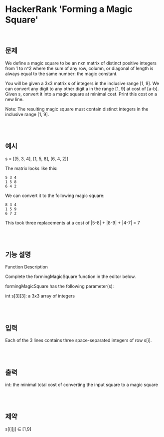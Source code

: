 # HackerRank 'Forming a Magic Square'

<br>

## 문제
We define a magic square to be an nxn matrix of distinct positive integers from 1 to n^2 where the sum of any row, column, or diagonal of length  is always equal to the same number: the magic constant.

You will be given a 3x3 matrix s of integers in the inclusive range [1, 9]. We can convert any digit  to any other digit a in the range [1, 9] at cost of [a-b]. Given s, convert it into a magic square at minimal cost. Print this cost on a new line.

Note: The resulting magic square must contain distinct integers in the inclusive range [1, 9].

<br><br>

## 예시
s = [[5, 3, 4], [1, 5, 8], [6, 4, 2]]

The matrix looks like this:
```
5 3 4
1 5 8
6 4 2
```

We can convert it to the following magic square:
```
8 3 4
1 5 9
6 7 2
```

This took three replacements at a cost of
|5-8| + |8-9| + |4-7| = 7

<br><br>

## 기능 설명
Function Description

Complete the formingMagicSquare function in the editor below.

formingMagicSquare has the following parameter(s):

int s[3][3]: a 3x3 array of integers

<br><br>

## 입력
Each of the 3 lines contains three space-separated integers of row s[i].

<br><br>

## 출력
int: the minimal total cost of converting the input square to a magic square

<br><br>

## 제약
s[i][j] ∈ [1,9]
